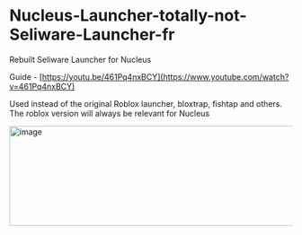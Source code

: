 # Nucleus-Launcher-totally-not-Seliware-Launcher-fr
Rebuilt Seliware Launcher for Nucleus

Guide - [https://youtu.be/461Pq4nxBCY](https://www.youtube.com/watch?v=461Pq4nxBCY)

Used instead of the original Roblox launcher, bloxtrap, fishtap and others. The roblox version will always be relevant for Nucleus

<img width="975" height="178" alt="image" src="https://github.com/user-attachments/assets/5e74c192-f63b-4459-9844-5ced03fd805c" />

